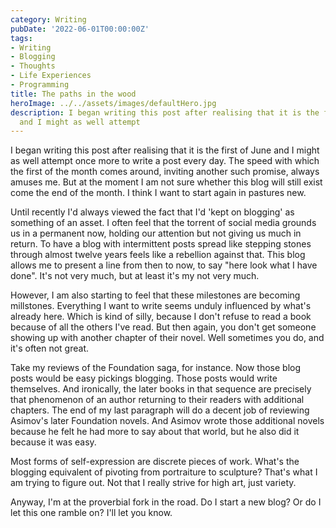 ```yaml
---
category: Writing
pubDate: '2022-06-01T00:00:00Z'
tags:
- Writing
- Blogging
- Thoughts
- Life Experiences
- Programming
title: The paths in the wood
heroImage: ../../assets/images/defaultHero.jpg
description: I began writing this post after realising that it is the first of June
  and I might as well attempt
---
```

I began writing this post after realising that it is the first of June and I might as well attempt once more to write a post every day. The speed with which the first of the month comes around, inviting another such promise, always amuses me. But at the moment I am not sure whether this blog will still exist come the end of the month. I think I want to start again in pastures new.

Until recently I'd always viewed the fact that I'd 'kept on blogging' as something of an asset. I often feel that the torrent of social media grounds us in a permanent now, holding our attention but not giving us much in return. To have a blog with intermittent posts spread like stepping stones through almost twelve years feels like a rebellion against that. This blog allows me to present a line from then to now, to say "here look what I have done". It's not very much, but at least it's my not very much. 

However, I am also starting to feel that these milestones are becoming millstones. Everything I want to write seems unduly influenced by what's already here. Which is kind of silly, because I don't refuse to read a book because of all the others I've read. But then again, you don't get someone showing up with another chapter of their novel. Well sometimes you do, and it's often not great. 

Take my reviews of the Foundation saga, for instance. Now those blog posts would be easy pickings blogging. Those posts would write themselves. And ironically, the later books in that sequence are precisely that phenomenon of an author returning to their readers with additional chapters. The end of my last paragraph will do a decent job of reviewing Asimov's later Foundation novels. And Asimov wrote those additional novels because he felt he had more to say about that world, but he also did it because it was easy.

Most forms of self-expression are discrete pieces of work. What's the blogging equivalent of pivoting from portraiture to sculpture? That's what I am trying to figure out. Not that I really strive for high art, just variety.

Anyway, I'm at the proverbial fork in the road. Do I start a new blog? Or do I let this one ramble on? I'll let you know.